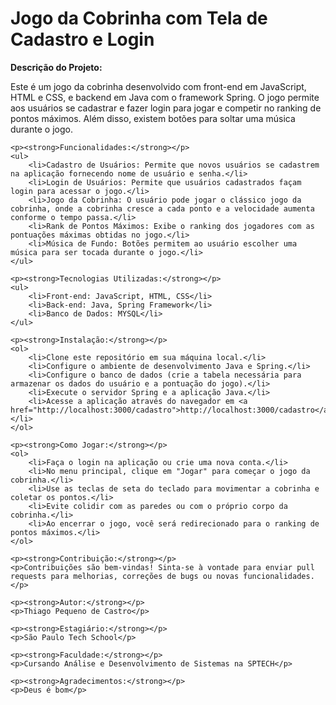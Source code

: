 <!DOCTYPE html>
<html lang="en">
<head>
    <meta charset="UTF-8">
    <meta name="viewport" content="width=device-width, initial-scale=1.0">
    <title>Projeto Jogo Cobrinha</title>
</head>
<body>
    <h1>Jogo da Cobrinha com Tela de Cadastro e Login</h1>
    <p><strong>Descrição do Projeto:</strong></p>
    <p>Este é um jogo da cobrinha desenvolvido com front-end em JavaScript, HTML e CSS, e backend em Java com o framework Spring. O jogo permite aos usuários se cadastrar e fazer login para jogar e competir no ranking de pontos máximos. Além disso, existem botões para soltar uma música durante o jogo.</p>

    <p><strong>Funcionalidades:</strong></p>
    <ul>
        <li>Cadastro de Usuários: Permite que novos usuários se cadastrem na aplicação fornecendo nome de usuário e senha.</li>
        <li>Login de Usuários: Permite que usuários cadastrados façam login para acessar o jogo.</li>
        <li>Jogo da Cobrinha: O usuário pode jogar o clássico jogo da cobrinha, onde a cobrinha cresce a cada ponto e a velocidade aumenta conforme o tempo passa.</li>
        <li>Rank de Pontos Máximos: Exibe o ranking dos jogadores com as pontuações máximas obtidas no jogo.</li>
        <li>Música de Fundo: Botões permitem ao usuário escolher uma música para ser tocada durante o jogo.</li>
    </ul>

    <p><strong>Tecnologias Utilizadas:</strong></p>
    <ul>
        <li>Front-end: JavaScript, HTML, CSS</li>
        <li>Back-end: Java, Spring Framework</li>
        <li>Banco de Dados: MYSQL</li>
    </ul>

    <p><strong>Instalação:</strong></p>
    <ol>
        <li>Clone este repositório em sua máquina local.</li>
        <li>Configure o ambiente de desenvolvimento Java e Spring.</li>
        <li>Configure o banco de dados (crie a tabela necessária para armazenar os dados do usuário e a pontuação do jogo).</li>
        <li>Execute o servidor Spring e a aplicação Java.</li>
        <li>Acesse a aplicação através do navegador em <a href="http://localhost:3000/cadastro">http://localhost:3000/cadastro</a></li>
    </ol>

    <p><strong>Como Jogar:</strong></p>
    <ol>
        <li>Faça o login na aplicação ou crie uma nova conta.</li>
        <li>No menu principal, clique em "Jogar" para começar o jogo da cobrinha.</li>
        <li>Use as teclas de seta do teclado para movimentar a cobrinha e coletar os pontos.</li>
        <li>Evite colidir com as paredes ou com o próprio corpo da cobrinha.</li>
        <li>Ao encerrar o jogo, você será redirecionado para o ranking de pontos máximos.</li>
    </ol>

    <p><strong>Contribuição:</strong></p>
    <p>Contribuições são bem-vindas! Sinta-se à vontade para enviar pull requests para melhorias, correções de bugs ou novas funcionalidades.</p>

    <p><strong>Autor:</strong></p>
    <p>Thiago Pequeno de Castro</p>

    <p><strong>Estagiário:</strong></p>
    <p>São Paulo Tech School</p>

    <p><strong>Faculdade:</strong></p>
    <p>Cursando Análise e Desenvolvimento de Sistemas na SPTECH</p>

    <p><strong>Agradecimentos:</strong></p>
    <p>Deus é bom</p>
</body>
</html>
